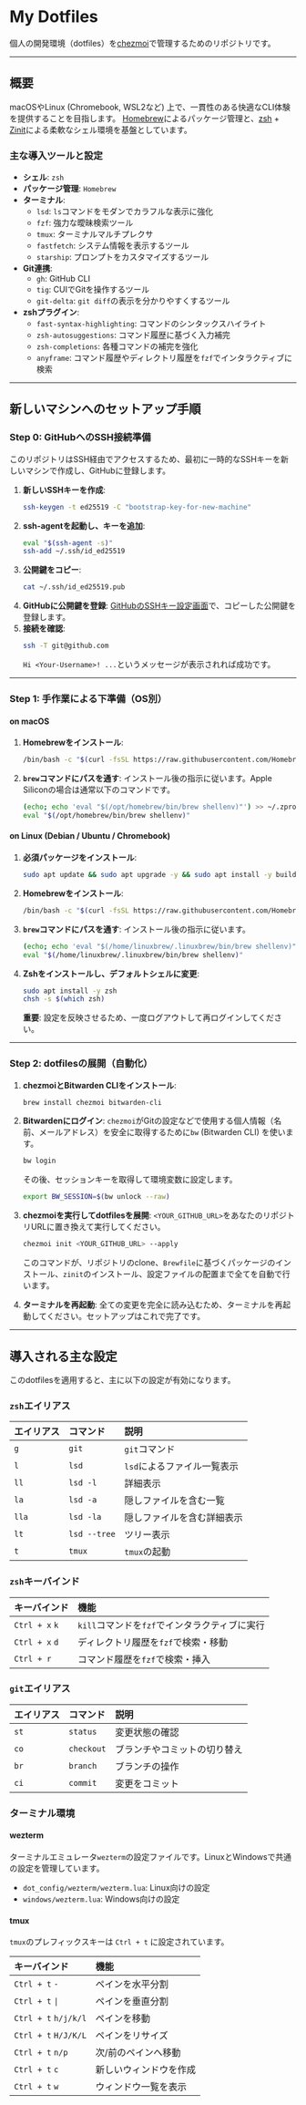 # My Dotfiles

個人の開発環境（dotfiles）を[chezmoi](https://www.chezmoi.io/)で管理するためのリポジトリです。

---

## 概要

macOSやLinux (Chromebook, WSL2など) 上で、一貫性のある快適なCLI体験を提供することを目指します。
[Homebrew](https://brew.sh/)によるパッケージ管理と、[zsh](https://www.zsh.org/) + [Zinit](https://github.com/zdharma-continuum/zinit)による柔軟なシェル環境を基盤としています。

### 主な導入ツールと設定

*   **シェル**: `zsh`
*   **パッケージ管理**: `Homebrew`
*   **ターミナル**:
    *   `lsd`: `ls`コマンドをモダンでカラフルな表示に強化
    *   `fzf`: 強力な曖昧検索ツール
    *   `tmux`: ターミナルマルチプレクサ
    *   `fastfetch`: システム情報を表示するツール
    *   `starship`: プロンプトをカスタマイズするツール
*   **Git連携**:
    *   `gh`: GitHub CLI
    *   `tig`: CUIでGitを操作するツール
    *   `git-delta`: `git diff`の表示を分かりやすくするツール
*   **zshプラグイン**:
    *   `fast-syntax-highlighting`: コマンドのシンタックスハイライト
    *   `zsh-autosuggestions`: コマンド履歴に基づく入力補完
    *   `zsh-completions`: 各種コマンドの補完を強化
    *   `anyframe`: コマンド履歴やディレクトリ履歴を`fzf`でインタラクティブに検索

---

## 新しいマシンへのセットアップ手順

### Step 0: GitHubへのSSH接続準備

このリポジトリはSSH経由でアクセスするため、最初に一時的なSSHキーを新しいマシンで作成し、GitHubに登録します。

1.  **新しいSSHキーを作成**:
    ```bash
    ssh-keygen -t ed25519 -C "bootstrap-key-for-new-machine"
    ```
2.  **ssh-agentを起動し、キーを追加**:
    ```bash
    eval "$(ssh-agent -s)"
    ssh-add ~/.ssh/id_ed25519
    ```
3.  **公開鍵をコピー**:
    ```bash
    cat ~/.ssh/id_ed25519.pub
    ```
4.  **GitHubに公開鍵を登録**:
    [GitHubのSSHキー設定画面](https://github.com/settings/keys)で、コピーした公開鍵を登録します。
5.  **接続を確認**:
    ```bash
    ssh -T git@github.com
    ```
    `Hi <Your-Username>! ...`というメッセージが表示されれば成功です。

---

### Step 1: 手作業による下準備（OS別）

#### on macOS

1.  **Homebrewをインストール**:
    ```bash
    /bin/bash -c "$(curl -fsSL https://raw.githubusercontent.com/Homebrew/install/HEAD/install.sh)"
    ```
2.  **`brew`コマンドにパスを通す**:
    インストール後の指示に従います。Apple Siliconの場合は通常以下のコマンドです。
    ```bash
    (echo; echo 'eval "$(/opt/homebrew/bin/brew shellenv)"') >> ~/.zprofile
    eval "$(/opt/homebrew/bin/brew shellenv)"
    ```

#### on Linux (Debian / Ubuntu / Chromebook)

1.  **必須パッケージをインストール**:
    ```bash
    sudo apt update && sudo apt upgrade -y && sudo apt install -y build-essential curl file git
    ```
2.  **Homebrewをインストール**:
    ```bash
    /bin/bash -c "$(curl -fsSL https://raw.githubusercontent.com/Homebrew/install/HEAD/install.sh)"
    ```
3.  **`brew`コマンドにパスを通す**:
    インストール後の指示に従います。
    ```bash
    (echo; echo 'eval "$(/home/linuxbrew/.linuxbrew/bin/brew shellenv)"') >> ~/.zprofile
    eval "$(/home/linuxbrew/.linuxbrew/bin/brew shellenv)"
    ```
4.  **Zshをインストールし、デフォルトシェルに変更**:
    ```bash
    sudo apt install -y zsh
    chsh -s $(which zsh)
    ```
    **重要**: 設定を反映させるため、一度ログアウトして再ログインしてください。

---

### Step 2: dotfilesの展開（自動化）

1.  **chezmoiとBitwarden CLIをインストール**:
    ```bash
    brew install chezmoi bitwarden-cli
    ```
2.  **Bitwardenにログイン**:
    `chezmoi`がGitの設定などで使用する個人情報（名前、メールアドレス）を安全に取得するために`bw` (Bitwarden CLI) を使います。
    ```bash
    bw login
    ```
    その後、セッションキーを取得して環境変数に設定します。
    ```bash
    export BW_SESSION=$(bw unlock --raw)
    ```
3.  **chezmoiを実行してdotfilesを展開**:
    `<YOUR_GITHUB_URL>`をあなたのリポジトリURLに置き換えて実行してください。
    ```bash
    chezmoi init <YOUR_GITHUB_URL> --apply
    ```
    このコマンドが、リポジトリのclone、`Brewfile`に基づくパッケージのインストール、`zinit`のインストール、設定ファイルの配置まで全てを自動で行います。

4.  **ターミナルを再起動**:
    全ての変更を完全に読み込むため、ターミナルを再起動してください。セットアップはこれで完了です。

---

## 導入される主な設定

このdotfilesを適用すると、主に以下の設定が有効になります。

### `zsh`エイリアス

| エイリアス | コマンド | 説明 |
|:---|:---|:---|
| `g` | `git` | `git`コマンド |
| `l` | `lsd` | `lsd`によるファイル一覧表示 |
| `ll` | `lsd -l` | 詳細表示 |
| `la` | `lsd -a` | 隠しファイルを含む一覧 |
| `lla`| `lsd -la`| 隠しファイルを含む詳細表示 |
| `lt` | `lsd --tree`| ツリー表示 |
| `t` | `tmux` | `tmux`の起動 |

### `zsh`キーバインド

| キーバインド | 機能 |
|:---|:---|
| `Ctrl + x` `k` | `kill`コマンドを`fzf`でインタラクティブに実行 |
| `Ctrl + x` `d` | ディレクトリ履歴を`fzf`で検索・移動 |
| `Ctrl + r` | コマンド履歴を`fzf`で検索・挿入 |

### `git`エイリアス

| エイリアス | コマンド | 説明 |
|:---|:---|:---|
| `st` | `status` | 変更状態の確認 |
| `co` | `checkout` | ブランチやコミットの切り替え |
| `br` | `branch` | ブランチの操作 |
| `ci` | `commit` | 変更をコミット |

### ターミナル環境

#### wezterm

ターミナルエミュレータ`wezterm`の設定ファイルです。LinuxとWindowsで共通の設定を管理しています。

- `dot_config/wezterm/wezterm.lua`: Linux向けの設定
- `windows/wezterm.lua`: Windows向けの設定

#### tmux

`tmux`のプレフィックスキーは `Ctrl + t` に設定されています。

| キーバインド | 機能 |
|:---|:---|
| `Ctrl + t` `-` | ペインを水平分割 |
| `Ctrl + t` `\|` | ペインを垂直分割 |
| `Ctrl + t` `h/j/k/l` | ペインを移動 |
| `Ctrl + t` `H/J/K/L` | ペインをリサイズ |
| `Ctrl + t` `n/p` | 次/前のペインへ移動 |
| `Ctrl + t` `c` | 新しいウィンドウを作成 |
| `Ctrl + t` `w` | ウィンドウ一覧を表示 |
